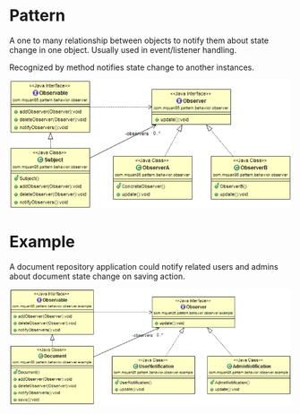 # Pattern
A one to many relationship between objects to notify them about state change in one object.
Usually used in event/listener handling.

Recognized by method notifies state change to another instances.

![](../src/main/resources/com/mquan86/pattern/behavior/observer/ObserverDiagram.png)
# Example
A document repository application could notify related users and admins about document state change on saving action.

![](../src/main/resources/com/mquan86/pattern/behavior/observer/example/ObserverDiagram.png)

